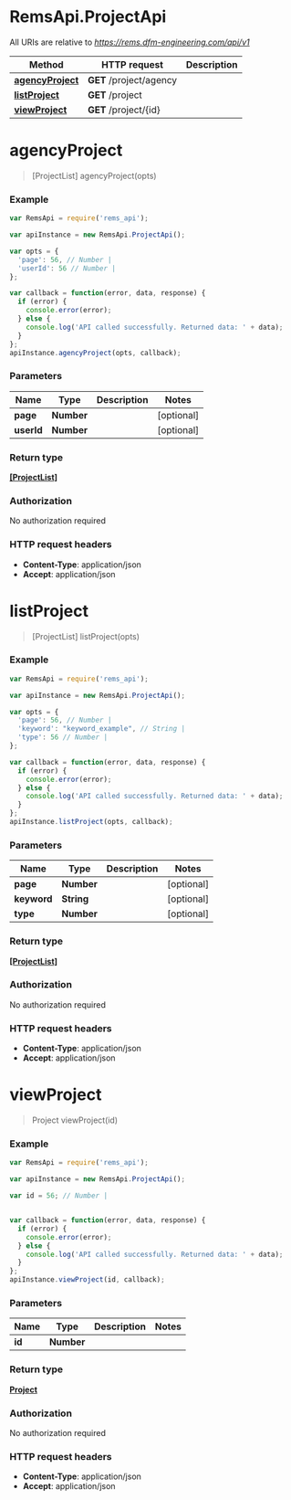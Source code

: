 # RemsApi.ProjectApi

All URIs are relative to *https://rems.dfm-engineering.com/api/v1*

Method | HTTP request | Description
------------- | ------------- | -------------
[**agencyProject**](ProjectApi.md#agencyProject) | **GET** /project/agency | 
[**listProject**](ProjectApi.md#listProject) | **GET** /project | 
[**viewProject**](ProjectApi.md#viewProject) | **GET** /project/{id} | 


<a name="agencyProject"></a>
# **agencyProject**
> [ProjectList] agencyProject(opts)



### Example
```javascript
var RemsApi = require('rems_api');

var apiInstance = new RemsApi.ProjectApi();

var opts = { 
  'page': 56, // Number | 
  'userId': 56 // Number | 
};

var callback = function(error, data, response) {
  if (error) {
    console.error(error);
  } else {
    console.log('API called successfully. Returned data: ' + data);
  }
};
apiInstance.agencyProject(opts, callback);
```

### Parameters

Name | Type | Description  | Notes
------------- | ------------- | ------------- | -------------
 **page** | **Number**|  | [optional] 
 **userId** | **Number**|  | [optional] 

### Return type

[**[ProjectList]**](ProjectList.md)

### Authorization

No authorization required

### HTTP request headers

 - **Content-Type**: application/json
 - **Accept**: application/json

<a name="listProject"></a>
# **listProject**
> [ProjectList] listProject(opts)



### Example
```javascript
var RemsApi = require('rems_api');

var apiInstance = new RemsApi.ProjectApi();

var opts = { 
  'page': 56, // Number | 
  'keyword': "keyword_example", // String | 
  'type': 56 // Number | 
};

var callback = function(error, data, response) {
  if (error) {
    console.error(error);
  } else {
    console.log('API called successfully. Returned data: ' + data);
  }
};
apiInstance.listProject(opts, callback);
```

### Parameters

Name | Type | Description  | Notes
------------- | ------------- | ------------- | -------------
 **page** | **Number**|  | [optional] 
 **keyword** | **String**|  | [optional] 
 **type** | **Number**|  | [optional] 

### Return type

[**[ProjectList]**](ProjectList.md)

### Authorization

No authorization required

### HTTP request headers

 - **Content-Type**: application/json
 - **Accept**: application/json

<a name="viewProject"></a>
# **viewProject**
> Project viewProject(id)



### Example
```javascript
var RemsApi = require('rems_api');

var apiInstance = new RemsApi.ProjectApi();

var id = 56; // Number | 


var callback = function(error, data, response) {
  if (error) {
    console.error(error);
  } else {
    console.log('API called successfully. Returned data: ' + data);
  }
};
apiInstance.viewProject(id, callback);
```

### Parameters

Name | Type | Description  | Notes
------------- | ------------- | ------------- | -------------
 **id** | **Number**|  | 

### Return type

[**Project**](Project.md)

### Authorization

No authorization required

### HTTP request headers

 - **Content-Type**: application/json
 - **Accept**: application/json

